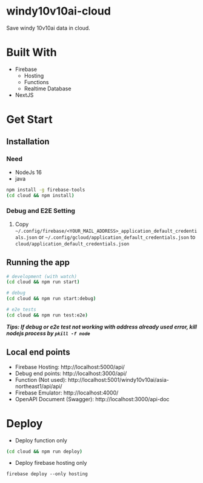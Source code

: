 # windy10v10ai-cloud
Save windy 10v10ai data in cloud.

# Built With
- Firebase 
  - Hosting
  - Functions
  - Realtime Database
- NextJS

# Get Start

## Installation
### Need
- NodeJs 16
- java
```bash
npm install -g firebase-tools
(cd cloud && npm install)
```

### Debug and E2E Setting
1. Copy `~/.config/firebase/<YOUR_MAIL_ADDRESS>_application_default_credentials.json` or `~/.config/gcloud/application_default_credentials.json` to `cloud/application_default_credentials.json`

## Running the app
```bash
# development (with watch)
(cd cloud && npm run start)

# debug
(cd cloud && npm run start:debug)

# e2e tests
(cd cloud && npm run test:e2e)
```


**_Tips: If debug or e2e test not working with address already used error, kill nodejs process by `pkill -f node`_**

## Local end points
 - Firebase Hosting: http://localhost:5000/api/
 - Debug end points: http://localhost:3000/api/
 - Function (Not used): http://localhost:5001/windy10v10ai/asia-northeast1/api/api/
 - Firebase Emulator: http://localhost:4000/
 - OpenAPI Document (Swagger): http://localhost:3000/api-doc


# Deploy
- Deploy function only
```bash
(cd cloud && npm run deploy)
```

- Deploy firebase hosting only
```
firebase deploy --only hosting
```